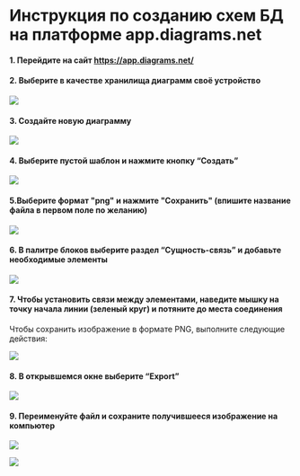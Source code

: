 # Инструкция по созданию схем БД на платформе app.diagrams.net


#### 1. Перейдите на сайт https://app.diagrams.net/

#### 2. Выберите в качестве хранилища диаграмм своё устройство

![](diag/di11.jpeg)

#### 3. Создайте новую диаграмму

![](diag/di2.jpeg)

#### 4. Выберите пустой шаблон и нажмите кнопку “Создать”

![](diag/di3.jpeg)

#### 5.Выберите формат "png" и нажмите "Сохранить" (впишите название файла в первом поле по желанию)

![](diag/di4.jpeg)

#### 6. В палитре блоков выберите раздел “Сущность-cвязь” и добавьте необходимые элементы

![](diag/di5.jpeg)

#### 7. Чтобы установить связи между элементами, наведите мышку на точку начала линии (зеленый круг) и потяните до места соединения

Чтобы сохранить изображение в формате PNG, выполните следующие действия:

![](diag/di6.jpeg)

#### 8. В открывшемся окне выберите “Export”

![](diag/di7.jpeg)

#### 9. Переименуйте файл и сохраните получившееся изображение на компьютер

![](diag/di8.jpeg)

![](diag/di9.jpeg)
